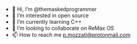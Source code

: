 - 👋 Hi, I’m @themaskedprogrammer
- 👀 I’m interested in open source
- 🌱 I’m currently learning C++
- 💞️ I’m looking to collaborate on ReMax OS
- 📫 How to reach me p.mozzati@protonmail.com

<!---
themaskedprogrammer/themaskedprogrammer is a ✨ special ✨ repository because its `README.md` (this file) appears on your GitHub profile.
You can click the Preview link to take a look at your changes.
--->
